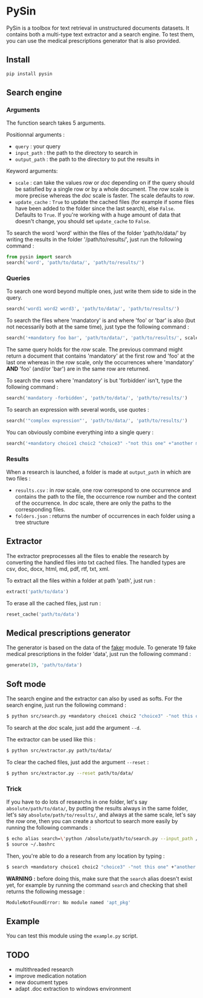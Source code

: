 # PySin

PySin is a toolbox for text retrieval in unstructured documents datasets. It contains both a multi-type text extractor and a search engine. To test them, you can use the medical prescriptions generator that is also provided.


## Install

```sh
pip install pysin
```


## Search engine

### Arguments

The function search takes 5 arguments.

Positionnal arguments :
- `query` : your query
- `input_path` : the path to the directory to search in
- `output_path` : the path to the directory to put the results in

Keyword arguments:
- `scale` : can take the values *row* or *doc* depending on if the query should be satisfied by a single row or by a whole document. The *row* scale is more precise whereas the *doc* scale is faster. The scale defaults to *row*.
- `update_cache` : `True` to update the cached files (for example if some files have been added to the folder since the last search), else `False`. Defaults to `True`. If you're working with a huge amount of data that doesn't change, you should set `update_cache` to `False`.

To search the word 'word' within the files of the folder 'path/to/data/' by writing the results in the folder '/path/to/results/', just run the following command :

```python
from pysin import search
search('word', 'path/to/data/', 'path/to/results/')
```

### Queries

To search one word beyond multiple ones, just write them side to side in the query.

```python
search('word1 word2 word3', 'path/to/data/', 'path/to/results/')
```

To search the files where 'mandatory' is and where 'foo' or 'bar' is also (but not necessarily both at the same time), just type the following command :

```python
search('+mandatory foo bar', 'path/to/data/', 'path/to/results/', scale='doc')
```

The same query holds for the *row* scale. The previous command might return a document that contains 'mandatory' at the first row and 'foo' at the last one whereas in the *row* scale, only the occurrences where 'mandatory' **AND** 'foo' (and/or 'bar') are in the same row are returned.

To search the rows where 'mandatory' is but 'forbidden' isn't, type the following command :

```python
search('mandatory -forbidden', 'path/to/data/', 'path/to/results/')
```

To search an expression with several words, use quotes :

```python
search('"complex expression"', 'path/to/data/', 'path/to/results/')
```


You can obviously combine everything into a single query :

```python
search('+mandatory choice1 choic2 "choice3" -"not this one" +"another mandatory"', 'path/to/data/', 'path/to/results/')
```

### Results

When a research is launched, a folder is made at `output_path` in which are two files :
- `results.csv` : in *row* scale, one row correspond to one occurrence and contains the path to the file, the occurrence row number and the context of the occurrence. In *doc* scale, there are only the paths to the corresponding files.
- `folders.json` : returns the number of occurrences in each folder using a tree structure


## Extractor

The extractor preprocesses all the files to enable the research by converting the handled files into txt cached files. The handled types are csv, doc, docx, html, md, pdf, rtf, txt, xml.

To extract all the files within a folder at path 'path', just run :

```python
extract('path/to/data')
```

To erase all the cached files, just run :

```python
reset_cache('path/to/data')
```

## Medical prescriptions generator

The generator is based on the data of the [faker](https://pypi.org/project/Faker/) module. To generate 19 fake medical prescriptions in the folder 'data', just run the following command :

```python
generate(19, 'path/to/data')
```


## Soft mode

The search engine and the extractor can also by used as softs. For the search engine, just run the following command :

```sh
$ python src/search.py +mandatory choice1 choic2 "choice3" -"not this one" +"another mandatory" --input_path path/to/data/ --output_path path/to/results/
```

To search at the *doc* scale, just add the argument `--d`.

The extractor can be used like this :

```sh
$ python src/extractor.py path/to/data/
```

To clear the cached files, just add the argument `--reset` :

```sh
$ python src/extractor.py --reset path/to/data/
```

### Trick

If you have to do lots of researchs in one folder, let's say `absolute/path/to/data/`, by putting the results always in the same folder, let's say `absolute/path/to/results/`, and always at the same scale, let's say the *row* one, then you can create a shortcut to search more easily by running the following commands :

```sh
$ echo alias search=\'python /absolute/path/to/search.py --input_path /absolute/path/to/data/ --output_path /absolute/path/to/results\' >> ~/.bashrc
$ source ~/.bashrc
```

Then, you're able to do a research from any location by typing :

```sh
$ search +mandatory choice1 choic2 "choice3" -"not this one" +"another mandatory"
```

**WARNING :** before doing this, make sure that the `search` alias doesn't exist yet, for example by running the command ```search``` and checking that shell returns the following message :

```sh
ModuleNotFoundError: No module named 'apt_pkg'
```

## Example

You can test this module using the `example.py` script.


## TODO
- multithreaded research
- improve medication notation
- new document types
- adapt .doc extraction to windows environment
